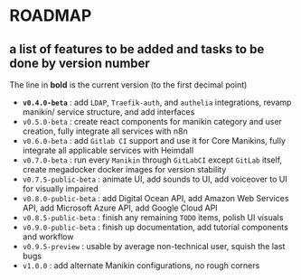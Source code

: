 # ROADMAP

## a list of features to be added and tasks to be done by version number

The line in **bold** is the current version (to the first decimal point)

- **`v0.4.0-beta`** : add `LDAP`, `Traefik-auth`, and `authelia` integrations, revamp manikin/ service structure, and add interfaces
- `v0.5.0-beta` : create react components for manikin category and user creation, fully integrate all services with n8n
- `v0.6.0-beta` :  add `Gitlab CI` support and use it for Core Manikins, fully integrate all applicable services with Heimdall
- `v0.7.0-beta` : run every `Manikin` through `GitLabCI` except `GitLab` itself, create megadocker docker images for version stability
- `v0.7.5-public-beta` : animate UI, add sounds to UI, add voiceover to UI for visually impaired
- `v0.8.0-public-beta` : add Digital Ocean API, add Amazon Web Services API, add Microsoft Azure API, add Google Cloud API
- `v0.8.5-public-beta` : finish any remaining `TODO` items, polish UI visuals
- `v0.9.0-public-beta` : finish up documentation, add tutorial components and workflow
- `v0.9.5-preview` : usable by average non-technical user, squish the last bugs
- `v1.0.0` : add alternate Manikin configurations, no rough corners
